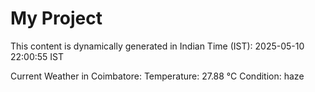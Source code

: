 # My Project

This content is dynamically generated in Indian Time (IST): 2025-05-10 22:00:55 IST


Current Weather in Coimbatore:
Temperature: 27.88 °C
Condition: haze

